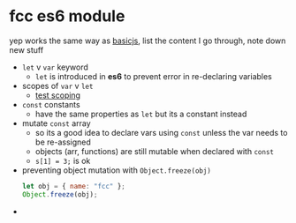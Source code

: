 # fcc es6 module

yep works the same way as [basicjs](../basicjs/README.md), list the content I go through, note down new stuff

- `let` v `var` keyword
  - `let` is introduced in **es6** to prevent error in re-declaring variables
- scopes of `var` v `let`
  - [test scoping](test_scope.js)
- `const` constants
  - have the same properties as `let` but its a constant instead
- mutate `const` array
  - so its a good idea to declare vars using `const` unless the var needs to be re-assigned
  - objects (arr, functions) are still mutable when declared with `const`
  - `s[1] = 3;` is ok
- preventing object mutation with `Object.freeze(obj)`
  ```js
  let obj = { name: "fcc" };
  Object.freeze(obj);
  ```
- 